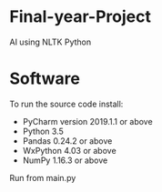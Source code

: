 # Final-year-Project
AI using NLTK Python



# Software 

To run the source code install:

- PyCharm version 2019.1.1 or above
- Python 3.5
- Pandas 0.24.2 or above
- WxPython 4.03 or above
- NumPy 1.16.3 or above

Run from main.py
